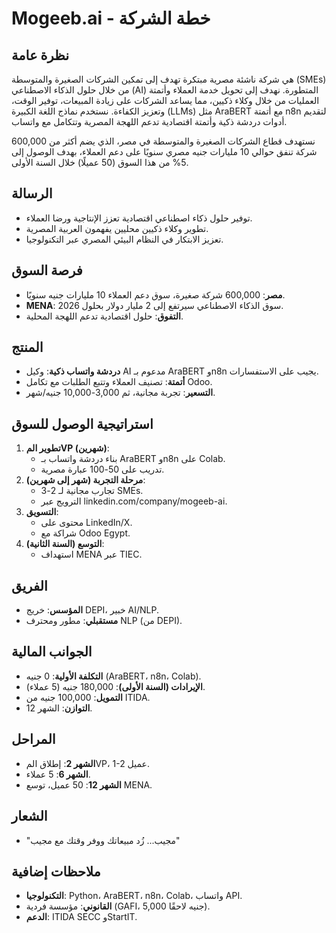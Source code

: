 # Mogeeb.ai - خطة الشركة

## نظرة عامة
هي شركة ناشئة مصرية مبتكرة تهدف إلى تمكين الشركات الصغيرة والمتوسطة (SMEs) من خلال حلول الذكاء الاصطناعي (AI) المتطورة. نهدف إلى تحويل خدمة العملاء وأتمتة العمليات من خلال وكلاء ذكيين، مما يساعد الشركات على زيادة المبيعات، توفير الوقت، وتعزيز الكفاءة. نستخدم نماذج اللغة الكبيرة (LLMs) مثل AraBERT مع أتمتة n8n لتقديم أدوات دردشة ذكية وأتمتة اقتصادية تدعم اللهجة المصرية وتتكامل مع واتساب.

نستهدف قطاع الشركات الصغيرة والمتوسطة في مصر، الذي يضم أكثر من 600,000 شركة تنفق حوالي 10 مليارات جنيه مصري سنويًا على دعم العملاء، بهدف الوصول إلى 5% من هذا السوق (50 عميلًا) خلال السنة الأولى.

## الرسالة
- توفير حلول ذكاء اصطناعي اقتصادية تعزز الإنتاجية ورضا العملاء.
- تطوير وكلاء ذكيين محليين يفهمون العربية المصرية.
- تعزيز الابتكار في النظام البيئي المصري عبر التكنولوجيا.

## فرصة السوق
- **مصر**: 600,000 شركة صغيرة، سوق دعم العملاء 10 مليارات جنيه سنويًا. 
- **MENA**: سوق الذكاء الاصطناعي سيرتفع إلى 2 مليار دولار بحلول 2026. 
- **التفوق**: حلول اقتصادية تدعم اللهجة المحلية.

## المنتج
- **دردشة واتساب ذكية**: وكيل AI مدعوم بـ AraBERT وn8n يجيب على الاستفسارات.
- **أتمتة**: تصنيف العملاء وتتبع الطلبات مع تكامل Odoo.
- **التسعير**: تجربة مجانية، ثم 3,000-10,000 جنيه/شهر.

## استراتيجية الوصول للسوق
1. **تطوير المVP (شهرين)**:
   - بناء دردشة واتساب بـ AraBERT وn8n على Colab.
   - تدريب على 50-100 عبارة مصرية.
2. **مرحلة التجربة (شهر إلى شهرين)**:
   - تجارب مجانية لـ 2-3 SMEs.
   - الترويج عبر linkedin.com/company/mogeeb-ai.
3. **التسويق**:
   - محتوى على LinkedIn/X.
   - شراكة مع Odoo Egypt.
4. **التوسع (السنة الثانية)**:
   - استهداف MENA عبر TIEC.

## الفريق
- **المؤسس**: خريج DEPI، خبير AI/NLP.
- **مستقبلي**: مطور ومحترف NLP (من DEPI).

## الجوانب المالية
- **التكلفة الأولية**: 0 جنيه (AraBERT، n8n، Colab).
- **الإيرادات (السنة الأولى)**: 180,000 جنيه (5 عملاء).
- **التمويل**: 100,000 جنيه من ITIDA.
- **التوازن**: الشهر 12.

## المراحل
- **الشهر 2**: إطلاق المVP، 1-2 عميل.
- **الشهر 6**: 5 عملاء.
- **الشهر 12**: 50 عميل، توسع MENA.

## الشعار
- "مجيب... زُد مبيعاتك ووفر وقتك مع مجيب"

## ملاحظات إضافية
- **التكنولوجيا**: Python، AraBERT، n8n، Colab، واتساب API.
- **القانوني**: مؤسسة فردية (GAFI، 5,000 جنيه لاحقًا).
- **الدعم**: ITIDA SECC وStartIT.
